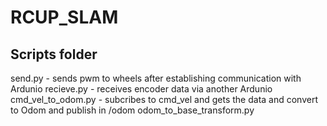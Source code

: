 # RCUP_SLAM
## Scripts folder
  send.py - sends pwm to wheels after establishing communication with Ardunio
  recieve.py - receives encoder data via another Ardunio
  cmd_vel_to_odom.py - subcribes to cmd_vel and gets the data and convert to Odom and publish in /odom
  odom_to_base_transform.py
